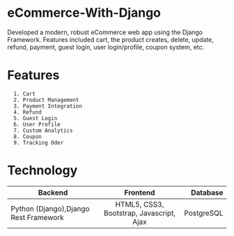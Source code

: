 # eCommerce-With-Django

Developed a modern, robust eCommerce web app using the Django Framework. Features included cart, the product creates, delete, update, refund, payment, guest login, user login/profile, coupon system, etc.

# Features
      1. Cart
      2. Product Management
      3. Payment Integration
      4. Refund
      5. Guest Login
      6. User Profile
      7. Custom Analytics
      8. Coupon 
      9. Tracking Oder
      
# Technology	

| Backend         | Frontend                                  | Database |
| ----------------|:-----------------------------------------:| --------:|
| Python (Django),Django Rest Framework | HTML5, CSS3, Bootstrap, Javascript, Ajax  |PostgreSQL|

